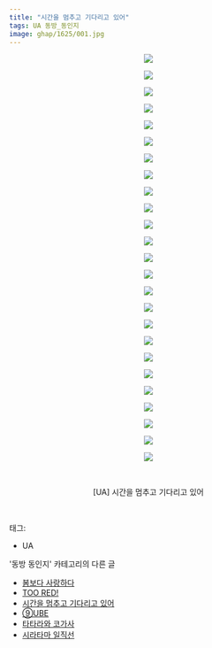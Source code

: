 ```yaml
---
title: "시간을 멈추고 기다리고 있어"
tags: UA 동방_동인지
image: ghap/1625/001.jpg
---
```

<div class="article">
<p style="text-align: center; clear: none; float: none;"><img src="{{ site.nasurl }}/ghap/1625/001.jpg"/></p>
<p style="text-align: center; clear: none; float: none;"><img src="{{ site.nasurl }}/ghap/1625/002.jpg"/></p>
<p style="text-align: center; clear: none; float: none;"><img src="{{ site.nasurl }}/ghap/1625/003.jpg"/></p>
<p style="text-align: center; clear: none; float: none;"><img src="{{ site.nasurl }}/ghap/1625/004.jpg"/></p>
<p style="text-align: center; clear: none; float: none;"><img src="{{ site.nasurl }}/ghap/1625/005.jpg"/></p>
<p style="text-align: center; clear: none; float: none;"><img src="{{ site.nasurl }}/ghap/1625/006.jpg"/></p>
<p style="text-align: center; clear: none; float: none;"><img src="{{ site.nasurl }}/ghap/1625/007.jpg"/></p>
<p style="text-align: center; clear: none; float: none;"><img src="{{ site.nasurl }}/ghap/1625/008.jpg"/></p>
<p style="text-align: center; clear: none; float: none;"><img src="{{ site.nasurl }}/ghap/1625/009.jpg"/></p>
<p style="text-align: center; clear: none; float: none;"><img src="{{ site.nasurl }}/ghap/1625/010.jpg"/></p>
<p style="text-align: center; clear: none; float: none;"><img src="{{ site.nasurl }}/ghap/1625/011.jpg"/></p>
<p style="text-align: center; clear: none; float: none;"><img src="{{ site.nasurl }}/ghap/1625/012.jpg"/></p>
<p style="text-align: center; clear: none; float: none;"><img src="{{ site.nasurl }}/ghap/1625/013.jpg"/></p>
<p style="text-align: center; clear: none; float: none;"><img src="{{ site.nasurl }}/ghap/1625/014.jpg"/></p>
<p style="text-align: center; clear: none; float: none;"><img src="{{ site.nasurl }}/ghap/1625/015.jpg"/></p>
<p style="text-align: center; clear: none; float: none;"><img src="{{ site.nasurl }}/ghap/1625/016.jpg"/></p>
<p style="text-align: center; clear: none; float: none;"><img src="{{ site.nasurl }}/ghap/1625/017.jpg"/></p>
<p style="text-align: center; clear: none; float: none;"><img src="{{ site.nasurl }}/ghap/1625/018.jpg"/></p>
<p style="text-align: center; clear: none; float: none;"><img src="{{ site.nasurl }}/ghap/1625/019.jpg"/></p>
<p style="text-align: center; clear: none; float: none;"><img src="{{ site.nasurl }}/ghap/1625/020.jpg"/></p>
<p style="text-align: center; clear: none; float: none;"><img src="{{ site.nasurl }}/ghap/1625/021.jpg"/></p>
<p style="text-align: center; clear: none; float: none;"><img src="{{ site.nasurl }}/ghap/1625/022.jpg"/></p>
<p style="text-align: center; clear: none; float: none;"><img src="{{ site.nasurl }}/ghap/1625/023.jpg"/></p>
<p style="text-align: center; clear: none; float: none;"><img src="{{ site.nasurl }}/ghap/1625/024.jpg"/></p>
<p style="text-align: center; clear: none; float: none;"><img src="{{ site.nasurl }}/ghap/1625/025.jpg"/></p>
<p style="text-align: center; clear: none; float: none;"><br/></p>
<p style="text-align: center; clear: none; float: none;">[UA] 시간을 멈추고 기다리고 있어</p>
<p><br/></p>
</div><div class="tagTrail">
<p>태그: </p>
<ul>
<li>UA</li>
</ul>
</div><div class="another">
<p>'동방 동인지' 카테고리의 다른 글</p>
<ul>
<li><a href="/2016-08-16-ghap_1627">봄보다 사랑하다</a></li>
<li><a href="/2016-08-16-ghap_1626">TOO RED!</a></li>
<li><a href="/2016-08-16-ghap_1625">시간을 멈추고 기다리고 있어</a></li>
<li><a href="/2016-08-16-ghap_1624">⑨UBE</a></li>
<li><a href="/2016-08-16-ghap_1623">타타라와 코가사</a></li>
<li><a href="/2016-08-16-ghap_1622">시라타마 일직선</a></li>
</ul>
</div><div class="cb_module cb_fluid">
<div class="cb_wrt cb_profile">
</div><!-- commentList close -->
</div>
<br/>
<p id="refer"></p>
<br/>
